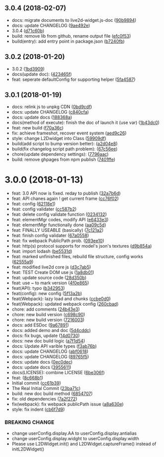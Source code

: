 <a name="3.0.4"></a>
## 3.0.4 (2018-02-07)

* docs: migrate documents to live2d-widget.js-doc ([90b9894](https://github.com/xiazeyu/live2d-widget.js/commit/90b9894))
* docs: update CHANGELOG ([9ae492e](https://github.com/xiazeyu/live2d-widget.js/commit/9ae492e))
* 3.0.4 ([d71c60b](https://github.com/xiazeyu/live2d-widget.js/commit/d71c60b))
* build: remove lib from github, rename output file ([efc0f53](https://github.com/xiazeyu/live2d-widget.js/commit/efc0f53))
* build(entry): add entry point in package.json ([b7240fb](https://github.com/xiazeyu/live2d-widget.js/commit/b7240fb))



<a name="3.0.2"></a>
## 3.0.2 (2018-01-20)

* 3.0.2 ([1bd3909](https://github.com/xiazeyu/live2d-widget.js/commit/1bd3909))
* docs(update doc): ([423465f](https://github.com/xiazeyu/live2d-widget.js/commit/423465f))
* feat: seperate defaultConfig for supporting helper ([5fa4587](https://github.com/xiazeyu/live2d-widget.js/commit/5fa4587))



<a name="3.0.1"></a>
## 3.0.1 (2018-01-19)

* docs: relink js to unpkg CDN ([0bd9cdf](https://github.com/xiazeyu/live2d-widget.js/commit/0bd9cdf))
* docs: update CHANGELOG ([c840cfa](https://github.com/xiazeyu/live2d-widget.js/commit/c840cfa))
* docs: update docs ([188368a](https://github.com/xiazeyu/live2d-widget.js/commit/188368a))
* docs(method of execute): finish the doc of launch it (use var) ([1b43dc0](https://github.com/xiazeyu/live2d-widget.js/commit/1b43dc0))
* feat: new build ([f70a36c](https://github.com/xiazeyu/live2d-widget.js/commit/f70a36c))
* fix: achieve frameshot, recover event system ([aed9c26](https://github.com/xiazeyu/live2d-widget.js/commit/aed9c26))
* style: change L2Dwidget into Class ([59909df](https://github.com/xiazeyu/live2d-widget.js/commit/59909df))
* build(add script to bump version better): ([a2d04e8](https://github.com/xiazeyu/live2d-widget.js/commit/a2d04e8))
* build(fix changelog script path problem): ([67c56ee](https://github.com/xiazeyu/live2d-widget.js/commit/67c56ee))
* chore(update dependency settings): ([7796aac](https://github.com/xiazeyu/live2d-widget.js/commit/7796aac))
* build: remove ghpages from npm publish ([7401ffe](https://github.com/xiazeyu/live2d-widget.js/commit/7401ffe))



<a name="3.0.0"></a>
# 3.0.0 (2018-01-13)

* feat: 3.0 API now is fixed. reday to publish ([32a7b6d](https://github.com/xiazeyu/live2d-widget.js/commit/32a7b6d))
* feat: API chanes again ! get current frame ([cc76f02](https://github.com/xiazeyu/live2d-widget.js/commit/cc76f02))
* feat: config ([62118e1](https://github.com/xiazeyu/live2d-widget.js/commit/62118e1))
* feat: config validater ([cc587b2](https://github.com/xiazeyu/live2d-widget.js/commit/cc587b2))
* feat: delete config validate function ([0234132](https://github.com/xiazeyu/live2d-widget.js/commit/0234132))
* feat: elementMgr codes, modify API ([e6433e3](https://github.com/xiazeyu/live2d-widget.js/commit/e6433e3))
* feat: elementMgr functionally done ([aa09c5d](https://github.com/xiazeyu/live2d-widget.js/commit/aa09c5d))
* feat: FINALLY USEABLE (basically) ([7c121a2](https://github.com/xiazeyu/live2d-widget.js/commit/7c121a2))
* feat: finish config validater ([67a0558](https://github.com/xiazeyu/live2d-widget.js/commit/67a0558))
* feat: fix webpack PublicPath prob. ([093ee10](https://github.com/xiazeyu/live2d-widget.js/commit/093ee10))
* feat: http(s) protocol supports for model's json's textures ([d9b854a](https://github.com/xiazeyu/live2d-widget.js/commit/d9b854a))
* feat: import lodash ([be5531d](https://github.com/xiazeyu/live2d-widget.js/commit/be5531d))
* feat: marked unfinished files, rebuild file structure, config works ([62555a9](https://github.com/xiazeyu/live2d-widget.js/commit/62555a9))
* feat: modified live2d core js ([d3c7ab5](https://github.com/xiazeyu/live2d-widget.js/commit/d3c7ab5))
* feat: TEST Create DOM use js ([1a8db01](https://github.com/xiazeyu/live2d-widget.js/commit/1a8db01))
* feat: update source code ([28d350b](https://github.com/xiazeyu/live2d-widget.js/commit/28d350b))
* feat: use ~ to mark version ([4f0e865](https://github.com/xiazeyu/live2d-widget.js/commit/4f0e865))
* feat(API): typo ([b342953](https://github.com/xiazeyu/live2d-widget.js/commit/b342953))
* feat(config): new config ([5f13a2b](https://github.com/xiazeyu/live2d-widget.js/commit/5f13a2b))
* feat(Webpack): lazy load and chunks ([ccbe0d0](https://github.com/xiazeyu/live2d-widget.js/commit/ccbe0d0))
* feat(Webpack): updated webpack config ([260cbad](https://github.com/xiazeyu/live2d-widget.js/commit/260cbad))
* chore: add comments ([24b43e3](https://github.com/xiazeyu/live2d-widget.js/commit/24b43e3))
* chore: new build version ([c698c90](https://github.com/xiazeyu/live2d-widget.js/commit/c698c90))
* chore: new build version ([7216003](https://github.com/xiazeyu/live2d-widget.js/commit/7216003))
* docs: add ESDoc ([9a67891](https://github.com/xiazeyu/live2d-widget.js/commit/9a67891))
* docs: added demo and doc ([5d4cddc](https://github.com/xiazeyu/live2d-widget.js/commit/5d4cddc))
* docs: fix bugs, update ([14d0730](https://github.com/xiazeyu/live2d-widget.js/commit/14d0730))
* docs: new doc build logic ([a7f1d54](https://github.com/xiazeyu/live2d-widget.js/commit/a7f1d54))
* docs: Update API varible types ([f3ab76b](https://github.com/xiazeyu/live2d-widget.js/commit/f3ab76b))
* docs: update CHANGELOG ([abf0618](https://github.com/xiazeyu/live2d-widget.js/commit/abf0618))
* docs: update CHANGELOG ([89765f5](https://github.com/xiazeyu/live2d-widget.js/commit/89765f5))
* docs: update docs ([0ec0dec](https://github.com/xiazeyu/live2d-widget.js/commit/0ec0dec))
* docs: update docs ([3955611](https://github.com/xiazeyu/live2d-widget.js/commit/3955611))
* docs(LICENSE): combine LICENSE ([6be306f](https://github.com/xiazeyu/live2d-widget.js/commit/6be306f))
* feat: ([8c668b1](https://github.com/xiazeyu/live2d-widget.js/commit/8c668b1))
* Initial commit ([cc61b39](https://github.com/xiazeyu/live2d-widget.js/commit/cc61b39))
* The Real Initial Commit ([23ba71c](https://github.com/xiazeyu/live2d-widget.js/commit/23ba71c))
* build: new doc build method ([6854707](https://github.com/xiazeyu/live2d-widget.js/commit/6854707))
* fix: old dependencies ([7a2f272](https://github.com/xiazeyu/live2d-widget.js/commit/7a2f272))
* fix(webpack): fix webpack publicPath issue ([a8a630e](https://github.com/xiazeyu/live2d-widget.js/commit/a8a630e))
* style: fix indent ([cb6f7d9](https://github.com/xiazeyu/live2d-widget.js/commit/cb6f7d9))


### BREAKING CHANGE

* change userConfig.display.AA to userConfig.display.antialias
* change userConfig.display.widght to userConfig.display.width
* Please use L2DWidget.init() and L2DWidget.captureFrame() instead of initL2DWidget()


